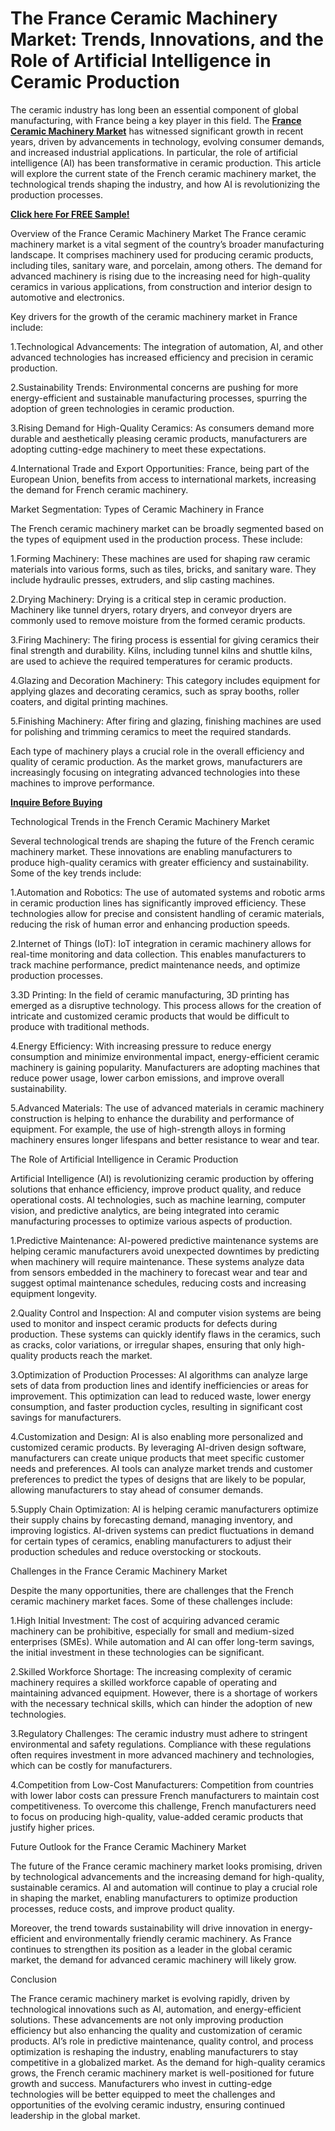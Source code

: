 # The France Ceramic Machinery Market: Trends, Innovations, and the Role of Artificial Intelligence in Ceramic Production
The ceramic industry has long been an essential component of global manufacturing, with France being a key player in this field. The **[France Ceramic Machinery Market](https://www.nextmsc.com/report/france-ceramic-machinery-market)** has witnessed significant growth in recent years, driven by advancements in technology, evolving consumer demands, and increased industrial applications. In particular, the role of artificial intelligence (AI) has been transformative in ceramic production. This article will explore the current state of the French ceramic machinery market, the technological trends shaping the industry, and how AI is revolutionizing the production processes.

**[Click here For FREE Sample!](https://www.nextmsc.com/france-ceramic-machinery-market/request-sample)**

Overview of the France Ceramic Machinery Market
The France ceramic machinery market is a vital segment of the country’s broader manufacturing landscape. It comprises machinery used for producing ceramic products, including tiles, sanitary ware, and porcelain, among others. The demand for advanced machinery is rising due to the increasing need for high-quality ceramics in various applications, from construction and interior design to automotive and electronics.

Key drivers for the growth of the ceramic machinery market in France include:

1.Technological Advancements: The integration of automation, AI, and other advanced technologies has increased efficiency and precision in ceramic production.

2.Sustainability Trends: Environmental concerns are pushing for more energy-efficient and sustainable manufacturing processes, spurring the adoption of green technologies in ceramic production.

3.Rising Demand for High-Quality Ceramics: As consumers demand more durable and aesthetically pleasing ceramic products, manufacturers are adopting cutting-edge machinery to meet these expectations.

4.International Trade and Export Opportunities: France, being part of the European Union, benefits from access to international markets, increasing the demand for French ceramic machinery.

Market Segmentation: Types of Ceramic Machinery in France

The French ceramic machinery market can be broadly segmented based on the types of equipment used in the production process. These include:

1.Forming Machinery: These machines are used for shaping raw ceramic materials into various forms, such as tiles, bricks, and sanitary ware. They include hydraulic presses, extruders, and slip casting machines.

2.Drying Machinery: Drying is a critical step in ceramic production. Machinery like tunnel dryers, rotary dryers, and conveyor dryers are commonly used to remove moisture from the formed ceramic products.

3.Firing Machinery: The firing process is essential for giving ceramics their final strength and durability. Kilns, including tunnel kilns and shuttle kilns, are used to achieve the required temperatures for ceramic products.

4.Glazing and Decoration Machinery: This category includes equipment for applying glazes and decorating ceramics, such as spray booths, roller coaters, and digital printing machines.

5.Finishing Machinery: After firing and glazing, finishing machines are used for polishing and trimming ceramics to meet the required standards.

Each type of machinery plays a crucial role in the overall efficiency and quality of ceramic production. As the market grows, manufacturers are increasingly focusing on integrating advanced technologies into these machines to improve performance.

**[Inquire Before Buying](https://www.nextmsc.com/france-ceramic-machinery-market/inquire-before-buying)**

Technological Trends in the French Ceramic Machinery Market

Several technological trends are shaping the future of the French ceramic machinery market. These innovations are enabling manufacturers to produce high-quality ceramics with greater efficiency and sustainability. Some of the key trends include:

1.Automation and Robotics: The use of automated systems and robotic arms in ceramic production lines has significantly improved efficiency. These technologies allow for precise and consistent handling of ceramic materials, reducing the risk of human error and enhancing production speeds.

2.Internet of Things (IoT): IoT integration in ceramic machinery allows for real-time monitoring and data collection. This enables manufacturers to track machine performance, predict maintenance needs, and optimize production processes.

3.3D Printing: In the field of ceramic manufacturing, 3D printing has emerged as a disruptive technology. This process allows for the creation of intricate and customized ceramic products that would be difficult to produce with traditional methods.

4.Energy Efficiency: With increasing pressure to reduce energy consumption and minimize environmental impact, energy-efficient ceramic machinery is gaining popularity. Manufacturers are adopting machines that reduce power usage, lower carbon emissions, and improve overall sustainability.

5.Advanced Materials: The use of advanced materials in ceramic machinery construction is helping to enhance the durability and performance of equipment. For example, the use of high-strength alloys in forming machinery ensures longer lifespans and better resistance to wear and tear.

The Role of Artificial Intelligence in Ceramic Production

Artificial Intelligence (AI) is revolutionizing ceramic production by offering solutions that enhance efficiency, improve product quality, and reduce operational costs. AI technologies, such as machine learning, computer vision, and predictive analytics, are being integrated into ceramic manufacturing processes to optimize various aspects of production.

1.Predictive Maintenance: AI-powered predictive maintenance systems are helping ceramic manufacturers avoid unexpected downtimes by predicting when machinery will require maintenance. These systems analyze data from sensors embedded in the machinery to forecast wear and tear and suggest optimal maintenance schedules, reducing costs and increasing equipment longevity.

2.Quality Control and Inspection: AI and computer vision systems are being used to monitor and inspect ceramic products for defects during production. These systems can quickly identify flaws in the ceramics, such as cracks, color variations, or irregular shapes, ensuring that only high-quality products reach the market.

3.Optimization of Production Processes: AI algorithms can analyze large sets of data from production lines and identify inefficiencies or areas for improvement. This optimization can lead to reduced waste, lower energy consumption, and faster production cycles, resulting in significant cost savings for manufacturers.

4.Customization and Design: AI is also enabling more personalized and customized ceramic products. By leveraging AI-driven design software, manufacturers can create unique products that meet specific customer needs and preferences. AI tools can analyze market trends and customer preferences to predict the types of designs that are likely to be popular, allowing manufacturers to stay ahead of consumer demands.

5.Supply Chain Optimization: AI is helping ceramic manufacturers optimize their supply chains by forecasting demand, managing inventory, and improving logistics. AI-driven systems can predict fluctuations in demand for certain types of ceramics, enabling manufacturers to adjust their production schedules and reduce overstocking or stockouts.

Challenges in the France Ceramic Machinery Market

Despite the many opportunities, there are challenges that the French ceramic machinery market faces. Some of these challenges include:

1.High Initial Investment: The cost of acquiring advanced ceramic machinery can be prohibitive, especially for small and medium-sized enterprises (SMEs). While automation and AI can offer long-term savings, the initial investment in these technologies can be significant.

2.Skilled Workforce Shortage: The increasing complexity of ceramic machinery requires a skilled workforce capable of operating and maintaining advanced equipment. However, there is a shortage of workers with the necessary technical skills, which can hinder the adoption of new technologies.

3.Regulatory Challenges: The ceramic industry must adhere to stringent environmental and safety regulations. Compliance with these regulations often requires investment in more advanced machinery and technologies, which can be costly for manufacturers.

4.Competition from Low-Cost Manufacturers: Competition from countries with lower labor costs can pressure French manufacturers to maintain cost competitiveness. To overcome this challenge, French manufacturers need to focus on producing high-quality, value-added ceramic products that justify higher prices.

Future Outlook for the France Ceramic Machinery Market

The future of the France ceramic machinery market looks promising, driven by technological advancements and the increasing demand for high-quality, sustainable ceramics. AI and automation will continue to play a crucial role in shaping the market, enabling manufacturers to optimize production processes, reduce costs, and improve product quality.

Moreover, the trend towards sustainability will drive innovation in energy-efficient and environmentally friendly ceramic machinery. As France continues to strengthen its position as a leader in the global ceramic market, the demand for advanced ceramic machinery will likely grow.

Conclusion

The France ceramic machinery market is evolving rapidly, driven by technological innovations such as AI, automation, and energy-efficient solutions. These advancements are not only improving production efficiency but also enhancing the quality and customization of ceramic products. AI’s role in predictive maintenance, quality control, and process optimization is reshaping the industry, enabling manufacturers to stay competitive in a globalized market. As the demand for high-quality ceramics grows, the French ceramic machinery market is well-positioned for future growth and success.
Manufacturers who invest in cutting-edge technologies will be better equipped to meet the challenges and opportunities of the evolving ceramic industry, ensuring continued leadership in the global market.


